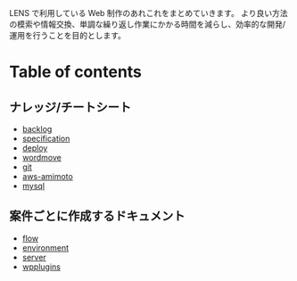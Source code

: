 LENS で利用している Web 制作のあれこれをまとめていきます。
より良い方法の模索や情報交換、単調な繰り返し作業にかかる時間を減らし、効率的な開発/運用を行うことを目的とします。

# Table of contents

## ナレッジ/チートシート
- [backlog](/knowledge/backlog.md)
- [specification](/knowledge/specification.md)
- [deploy](/knowledge/deploy.md)
- [wordmove](/knowledge/wordmove.md)
- [git](/knowledge/git.md)
- [aws-amimoto](/knowledge/aws-amimoto.md)
- [mysql](/knowledge/mysql.md)

## 案件ごとに作成するドキュメント
- [flow](/templates/flow.md)
- [environment](/templates/environment.md)
- [server](/templates/server.md)
- [wpplugins](/templates/wpplugins.md)
